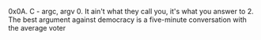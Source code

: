 0x0A. C - argc, argv
0. It ain't what they call you, it's what you answer to
2. The best argument against democracy is a five-minute conversation with the average voter
